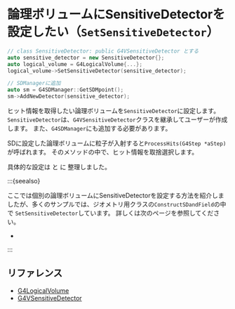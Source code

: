 # 論理ボリュームにSensitiveDetectorを設定したい（``SetSensitiveDetector``）

```cpp
// class SensitiveDetector: public G4VSensitiveDetector とする
auto sensitive_detector = new SensitiveDetector{};
auto logical_volume = G4LogicalVolume{...};
logical_volume->SetSensitiveDetector(sensitive_detector);

// SDManagerに追加
auto sm = G4SDManager::GetSDMpoint();
sm->AddNewDetector(sensitive_detector);
```

ヒット情報を取得したい論理ボリュームを``SensitiveDetector``に設定します。
``SensitiveDetector``は、``G4VSensitiveDetector``クラスを継承してユーザーが作成します。
また、``G4SDManager``にも追加する必要があります。

SDに設定した論理ボリュームに粒子が入射すると``ProcessHits(G4Step *aStep)``が呼ばれます。
そのメソッドの中で、ヒット情報を取捨選択します。

具体的な設定は
[](./geant4-scoring-sensitivedetector.md)と
[](./geant4-scoring-hitscollection.md)に
整理しました。

:::{seealso}

ここでは個別の論理ボリュームにSensitiveDetectorを設定する方法を紹介しましたが、多くのサンプルでは、ジオメトリ用クラスの``ConstructSDandField``の中で
``SetSensitiveDetector``しています。
詳しくは次のページを参照してください。

- [](./geant4-sensitivedetector.md)

:::

## リファレンス

- [G4LogicalVolume](https://geant4.kek.jp/Reference/11.2.0/classG4LogicalVolume.html)
- [G4VSensitiveDetector](https://geant4.kek.jp/Reference/11.2.0/classG4VSensitiveDetector.html)
